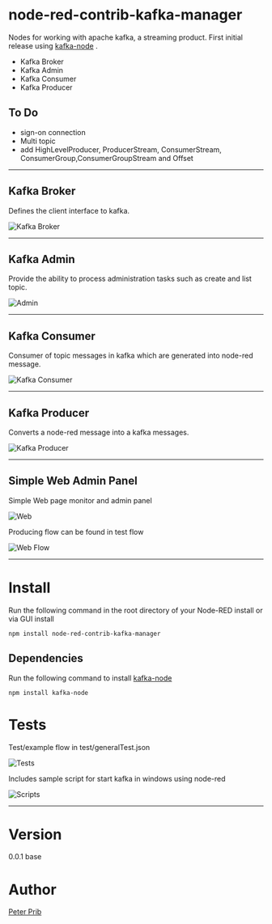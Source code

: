 # node-red-contrib-kafka-manager
Nodes for working with apache kafka, a streaming product.
First initial release using [kafka-node][4] .

* Kafka Broker
* Kafka Admin
* Kafka Consumer
* Kafka Producer

## To Do

* sign-on connection
* Multi topic 
* add HighLevelProducer, ProducerStream, ConsumerStream, ConsumerGroup,ConsumerGroupStream and Offset

------------------------------------------------------------

## Kafka Broker

Defines the client interface to kafka. 

![Kafka Broker](documentation/broker.JPG "Kafka Broker")

------------------------------------------------------------

## Kafka Admin

Provide the ability to process administration tasks such as create and list topic. 

![Admin](documentation/admin.JPG "Admin")

------------------------------------------------------------

## Kafka Consumer

Consumer of topic messages in kafka which are generated into node-red message. 

![Kafka Consumer](documentation/consumer.JPG "Kafka Consumer")

------------------------------------------------------------

## Kafka Producer

Converts a node-red message into a kafka messages. 

![Kafka Producer](documentation/producer.JPG "Kafka Producer")

------------------------------------------------------------

## Simple Web Admin Panel

Simple Web page monitor and admin panel 

![Web](documentation/webAdmin.JPG "Web")

Producing flow can be found in test flow

![Web Flow](documentation/gui.JPG "Web Flow")


------------------------------------------------------------

# Install

Run the following command in the root directory of your Node-RED install or via GUI install

    npm install node-red-contrib-kafka-manager

## Dependencies

Run the following command to install [kafka-node][4]

    npm install kafka-node


# Tests

Test/example flow in test/generalTest.json

![Tests](documentation/tests.JPG "Tests")

Includes sample script for start kafka in windows using node-red

![Scripts](documentation/scripts.JPG "Scripts")

------------------------------------------------------------

# Version

0.0.1 base

# Author

[Peter Prib][3]

[1]: http://nodered.org "node-red home page"

[2]: https://www.npmjs.com/package/node-red-contrib-kafka-manager "source code"

[3]: https://github.com/peterprib "base github"

[4]: https://github.com/SOHU-Co/kafka-node "npm kafka-node"
